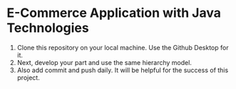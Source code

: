 # E-Commerce Application with Java Technologies

01. Clone this repository on your local machine. Use the Github Desktop for it. 
02. Next, develop your part and use the same hierarchy model. 
03. Also add commit and push daily. It will be helpful for the success of this project.
 
